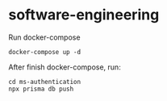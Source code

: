 # software-engineering

Run docker-compose

```
docker-compose up -d
```

After finish docker-compose, run:

```
cd ms-authentication
npx prisma db push
```
